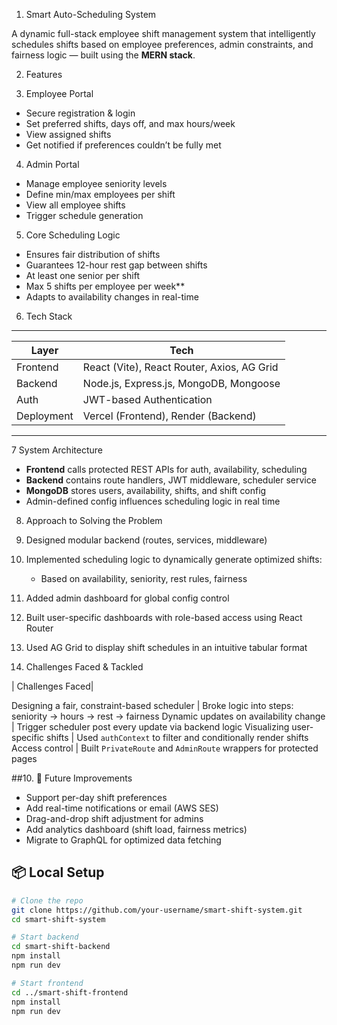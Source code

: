1. Smart Auto-Scheduling System

A dynamic full-stack employee shift management system that intelligently schedules shifts based on employee preferences, admin constraints, and fairness logic — built using the **MERN stack**.


2.  Features

3.  Employee Portal
- Secure registration & login
- Set preferred shifts, days off, and max hours/week
- View assigned shifts
- Get notified if preferences couldn’t be fully met

4.  Admin Portal
- Manage employee seniority levels
- Define min/max employees per shift
- View all employee shifts
- Trigger schedule generation

5.  Core Scheduling Logic
- Ensures fair distribution of shifts
- Guarantees 12-hour rest gap between shifts
- At least one senior per shift
- Max 5 shifts per employee per week**
- Adapts to availability changes in real-time

6.  Tech Stack
----------------------------------------------------------
| Layer     | Tech                                       |
|-----------|--------------------------------------------|
| Frontend  | React (Vite), React Router, Axios, AG Grid |
| Backend   | Node.js, Express.js, MongoDB, Mongoose     |
| Auth      | JWT-based Authentication                   |
| Deployment| Vercel (Frontend), Render (Backend)        |
----------------------------------------------------------


7 System Architecture

- **Frontend** calls protected REST APIs for auth, availability, scheduling
- **Backend** contains route handlers, JWT middleware, scheduler service
- **MongoDB** stores users, availability, shifts, and shift config
- Admin-defined config influences scheduling logic in real time

8.  Approach to Solving the Problem

1. Designed modular backend (routes, services, middleware)
2. Implemented scheduling logic to dynamically generate optimized shifts:
   - Based on availability, seniority, rest rules, fairness
3. Added admin dashboard for global config control
4. Built user-specific dashboards with role-based access using React Router
5. Used AG Grid to display shift schedules in an intuitive tabular format

9. Challenges Faced & Tackled

| Challenges Faced|

 Designing a fair, constraint-based scheduler | Broke logic into steps: seniority → hours → rest → fairness 
 Dynamic updates on availability change | Trigger scheduler post every update via backend logic 
 Visualizing user-specific shifts | Used `authContext` to filter and conditionally render shifts 
 Access control | Built `PrivateRoute` and `AdminRoute` wrappers for protected pages 


##10. 🌱 Future Improvements

- Support per-day shift preferences
- Add real-time notifications or email (AWS SES)
- Drag-and-drop shift adjustment for admins
- Add analytics dashboard (shift load, fairness metrics)
- Migrate to GraphQL for optimized data fetching

## 📦 Local Setup

```bash
# Clone the repo
git clone https://github.com/your-username/smart-shift-system.git
cd smart-shift-system

# Start backend
cd smart-shift-backend
npm install
npm run dev

# Start frontend
cd ../smart-shift-frontend
npm install
npm run dev
